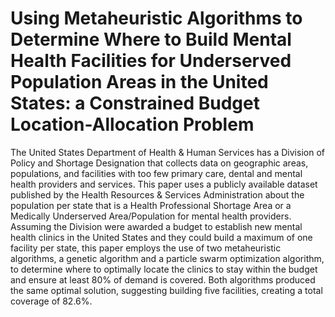 Using Metaheuristic Algorithms to Determine Where to Build Mental Health Facilities for Underserved Population Areas in the United States: a Constrained Budget Location-Allocation Problem
======

The United States Department of Health & Human Services has a Division of Policy and Shortage Designation that collects data on geographic areas, populations, and facilities with too few primary care, dental and mental health providers and services. This paper uses a publicly available dataset published by the Health Resources & Services Administration about the population per state that is a Health Professional Shortage Area or a Medically Underserved Area/Population for mental health providers. Assuming the Division were awarded a budget to establish new mental health clinics in the United States and they could build a maximum of one facility per state, this paper employs the use of two metaheuristic algorithms, a genetic algorithm and a particle swarm optimization algorithm, to determine where to optimally locate the clinics to stay within the budget and ensure at least 80% of demand is covered. Both algorithms produced the same optimal solution, suggesting building five facilities, creating a total coverage of 82.6%.
